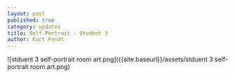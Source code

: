 ```yaml
---
layout: post
published: true
category: updates
title: Self-Portrait - Student 3
author: Kurt Fendt
---
```

![stduent 3 self-portrait room art.png]({{site.baseurl}}/assets/stduent 3 self-portrait room art.png)
